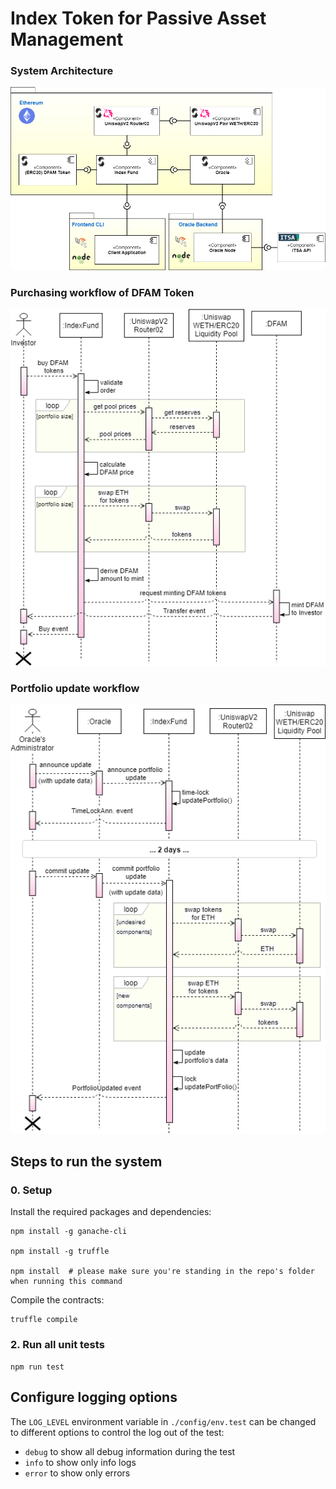 # Index Token for Passive Asset Management

### System Architecture

![System Overview](./docs/system-architecture.png)

### Purchasing workflow of DFAM Token

![Purchase Workflow](./docs/seq_investment.png)

### Portfolio update workflow

![Update Workflow](./docs/seq_update.png)


## Steps to run the system

### 0. Setup

Install the required packages and dependencies:

```console
npm install -g ganache-cli

npm install -g truffle

npm install  # please make sure you're standing in the repo's folder when running this command
```

Compile the contracts:

```console
truffle compile
```

### 2. Run all unit tests
```console
npm run test
```

## Configure logging options
The `LOG_LEVEL` environment variable in `./config/env.test` can be changed to different options to control the log out of the test:
- `debug` to show all debug information during the test
- `info` to show only info logs
- `error` to show only errors
